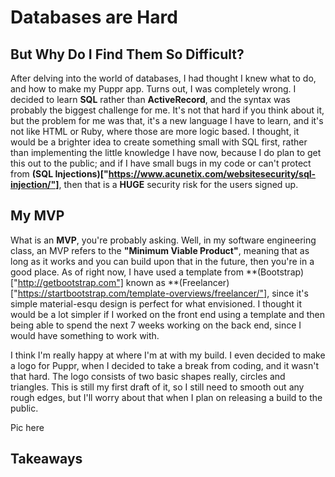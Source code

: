 # Databases are Hard

## But Why Do I Find Them So Difficult​?

After delving into the world of databases, I had thought I knew what to do, and how to make my Puppr app. Turns out, I was completely wrong. I decided to learn **SQL** rather than **ActiveRecord**, and the syntax was probably the biggest challenge for me. It's not that hard if you think about it, but the problem for me was that, it's a new language I have to learn, and it's not like HTML or Ruby, where those are more logic based. I thought, it would be a brighter idea to create something small with SQL first, rather than implementing the little knowledge I have now, because I do plan to get this out to the public; and if I have small bugs in my code or can't protect from **(SQL Injections)["https://www.acunetix.com/websitesecurity/sql-injection/"]**, then that is a **HUGE** security risk for the users signed up. 

## My MVP

What is an **MVP**, you're probably asking. Well, in my software engineering class, an MVP refers to the **"Minimum Viable Product"**, meaning that as long as it works and you can build upon that in the future, then you're in a good place. As of right now, I have used a template from **(Bootstrap)["http://getbootstrap.com"] known as **(Freelancer)["https://startbootstrap.com/template-overviews/freelancer/"], since it's simple material-esqu design is perfect for what envisioned. I thought it would be a lot simpler if I worked on the front end using a template and then being able to spend the next 7 weeks working on the back end, since I would have something to work with. 

I think I'm really happy at where I'm at with my build. I even decided to make a logo for Puppr, when I decided to take a break from coding, and it wasn't that hard. The logo consists of two basic shapes really, circles and triangles. This is still my first draft of it, so I still need to smooth out any rough edges, but I'll worry about that when I plan on releasing a build to the public.

Pic here


## Takeaways

